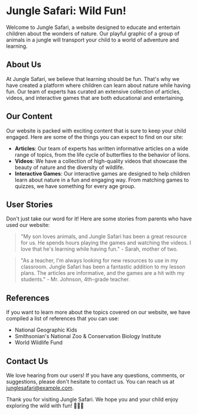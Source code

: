 <!--
Write me content for website with wallpaper which alt text is:

"A playful graphic of a group of animals in a jungle for a children's or education website"

The name/title of the page should not be 1:1 copy of the alt text but rather a real content of the website which is using this wallpaper.

- Use markdown format 
- Start with the heading
- The content should look like a real website 
- Include real sections like references, contact, user stories, etc. use things relevant to the page purpose.
- Feel free to use structure like headings, bullets, numbering, blockquotes, paragraphs, horizontal lines, etc.
- You can use formatting like bold or _italic_
- You can include UTF-8 emojis
- Links should be only #hash anchors (and you can refer to the document itself)
- Do not include images
-->

<!--font:Poppins-->

# Jungle Safari: Wild Fun!

Welcome to Jungle Safari, a website designed to educate and entertain children about the wonders of nature. Our playful graphic of a group of animals in a jungle will transport your child to a world of adventure and learning.

## About Us

At Jungle Safari, we believe that learning should be fun. That's why we have created a platform where children can learn about nature while having fun. Our team of experts has curated an extensive collection of articles, videos, and interactive games that are both educational and entertaining.

## Our Content

Our website is packed with exciting content that is sure to keep your child engaged. Here are some of the things you can expect to find on our site:

- **Articles**: Our team of experts has written informative articles on a wide range of topics, from the life cycle of butterflies to the behavior of lions.
- **Videos**: We have a collection of high-quality videos that showcase the beauty of nature and the diversity of wildlife.
- **Interactive Games**: Our interactive games are designed to help children learn about nature in a fun and engaging way. From matching games to quizzes, we have something for every age group.

## User Stories

Don't just take our word for it! Here are some stories from parents who have used our website:

> "My son loves animals, and Jungle Safari has been a great resource for us. He spends hours playing the games and watching the videos. I love that he's learning while having fun." - Sarah, mother of two.

> "As a teacher, I'm always looking for new resources to use in my classroom. Jungle Safari has been a fantastic addition to my lesson plans. The articles are informative, and the games are a hit with my students." - Mr. Johnson, 4th-grade teacher.

## References

If you want to learn more about the topics covered on our website, we have compiled a list of references that you can use:

- National Geographic Kids
- Smithsonian's National Zoo & Conservation Biology Institute
- World Wildlife Fund

## Contact Us

We love hearing from our users! If you have any questions, comments, or suggestions, please don't hesitate to contact us. You can reach us at [junglesafari@example.com](#contact).

Thank you for visiting Jungle Safari. We hope you and your child enjoy exploring the wild with fun! 🐘🦁🌴
